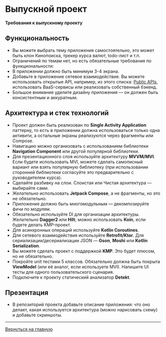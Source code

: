 # Выпускной проект

**Требования к выпускному проекту**

## Функциональность

- Вы можете выбрать тему приложения самостоятельно, это может быть клон Кинопоиска, трекер курса валют, todo-лист и т.п.
- Ограничений по темам нет, но есть обязательные требования по функциональности:
- В приложении должно быть минимум 3-4 экрана.
- Добавьте в приложение сетевое взаимодействие. Вы можете использовать открытые API, например, из этого списка: [Public APIs](https://github.com/public-apis/public-apis), использовать BaaS-сервисы или реализовать собственный бэкенд.
- Большое внимание уделите дизайну приложения — он должен быть консистентным и аккуратным.

## Архитектура и стек технологий

- Проект должен быть реализован по **Single Activity Application** паттерну, то есть в приложении должна использоваться только одна активити, а остальные экраны реализуются через фрагменты или Compose.
- Навигацию можно организовать с использованием библиотеки **Navigation Component** или другой популярной библиотеки.
- Для презентационного слоя используйте архитектуру **MVVM/MVI**. Если будете использовать MVI, можете сделать самописный вариант или взять популярную библиотеку (при использовании сторонней библиотеки согласуйте это предварительно с руководителем курса).
- Сделайте разбивку на слои. Слоистая или Чистая архитектура — выбирайте сами.
- Желательно использовать **Jetpack Compose**, а не фрагменты, но это не обязательно.
- Приложение должно быть многомодульным — декомпозируйте фичи по модулям.
- Обязательно используйте DI для организации архитектуры. Желательно **Dagger2** или **Hilt**; можно использовать **Koin**, если будете делать KMP-проект.
- Для асинхронных операций используйте **Kotlin Coroutines**.
- Для сетевого взаимодействия используйте **Retrofit/Ktor**. Для сериализации/десериализации JSON — **Gson**, **Moshi** или **Kotlin Serialization**.
- Вы можете сделать проект с поддержкой **KMP**. Это будет плюсом, но не обязательно.
- Покройте unit тестами 5 классов. Обязательно должна быть покрыта **ViewModel** (или её аналог, если используете MVI). Напишите UI тесты для одного пользовательского сценария.
- Подключите к проекту статический анализатор **Detekt**.

## Презентация

- В репозиторий проекта добавьте описание приложения: что оно делает, какая используется архитектура (можно нарисовать схему) и добавьте скриншоты.

---

[Вернуться на главную](index.md)

